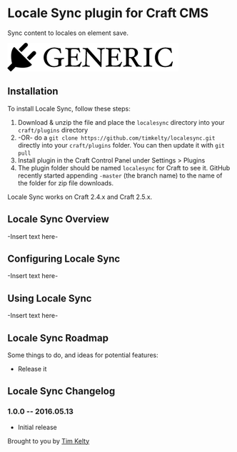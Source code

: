 # Locale Sync plugin for Craft CMS

Sync content to locales on element save.

![Screenshot](resources/screenshots/plugin_logo.png)

## Installation

To install Locale Sync, follow these steps:

1. Download & unzip the file and place the `localesync` directory into your `craft/plugins` directory
2.  -OR- do a `git clone https://github.com/timkelty/localesync.git` directly into your `craft/plugins` folder.  You can then update it with `git pull`
3. Install plugin in the Craft Control Panel under Settings > Plugins
4. The plugin folder should be named `localesync` for Craft to see it.  GitHub recently started appending `-master` (the branch name) to the name of the folder for zip file downloads.

Locale Sync works on Craft 2.4.x and Craft 2.5.x.

## Locale Sync Overview

-Insert text here-

## Configuring Locale Sync

-Insert text here-

## Using Locale Sync

-Insert text here-

## Locale Sync Roadmap

Some things to do, and ideas for potential features:

* Release it

## Locale Sync Changelog

### 1.0.0 -- 2016.05.13

* Initial release

Brought to you by [Tim Kelty](http://fusionary.com/)
